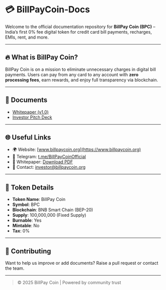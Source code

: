 # 💳 BillPayCoin-Docs

Welcome to the official documentation repository for **BillPay Coin (BPC)** – India’s first 0% fee digital token for credit card bill payments, recharges, EMIs, rent, and more.

---

## 🔥 What is BillPay Coin?

BillPay Coin is on a mission to eliminate unnecessary charges in digital bill payments. Users can pay from any card to any account with **zero processing fees**, earn rewards, and enjoy full transparency via blockchain.

---

## 📄 Documents

- [Whitepaper (v1.0)](./BillPay_Coin_Whitepaper_pdf.pdf)
- [Investor Pitch Deck](./BillPayCoin_Investor_PitchDeck_(1)[1].pdf)

---

## 🌐 Useful Links

- 🌍 Website: [www.billpaycoin.org](https://www.billpaycoin.org)
- 📢 Telegram: [t.me/BillPayCoinOfficial](https://t.me/BillPayCoinOfficial)
- 🧾 Whitepaper: [Download PDF](./BillPay_Coin_Whitepaper_pdf.pdf)
- 📧 Contact: [investor@billpaycoin.org](mailto:investor@billpaycoin.org)

---

## 🔐 Token Details

- **Token Name**: BillPay Coin  
- **Symbol**: BPC  
- **Blockchain**: BNB Smart Chain (BEP-20)  
- **Supply**: 100,000,000 (Fixed Supply)  
- **Burnable**: Yes  
- **Mintable**: No  
- **Tax**: 0%  

---

## 🤝 Contributing

Want to help us improve or add documents? Raise a pull request or contact the team.

---

> © 2025 BillPay Coin | Powered by community trust
